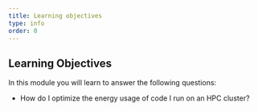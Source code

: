 ```yaml
---
title: Learning objectives
type: info
order: 0
---
```


## Learning Objectives

In this module you will learn to answer the following questions:

* How do I optimize the energy usage of code I run on an HPC cluster?
